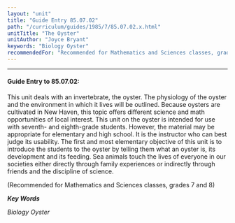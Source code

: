 ```yaml
---
layout: "unit"
title: "Guide Entry 85.07.02"
path: "/curriculum/guides/1985/7/85.07.02.x.html"
unitTitle: "The Oyster"
unitAuthor: "Joyce Bryant"
keywords: "Biology Oyster"
recommendedFor: "Recommended for Mathematics and Sciences classes, grades 7 and 8"
---
```

<body>
<hr/>
<h4>
Guide Entry to 85.07.02:
</h4>
This unit deals with an invertebrate, the oyster. The physiology of the oyster and the environment in which it lives will be outlined. Because oysters are cultivated in New Haven, this topic offers different science and math opportunities of local interest. This unit on the oyster is intended for use with seventh- and eighth-grade students. However, the material may be appropriate for elementary and high school. It is the instructor who can best judge its usability. The first and most elementary objective of this unit is to introduce the students to the oyster by telling them what an oyster is, its development and its feeding. Sea animals touch the lives of everyone in our societies either directly through family experiences or indirectly through friends and the discipline of science.
<p>
(Recommended for Mathematics and Sciences classes, grades 7 and 8)
</p>
<p>
<b>
<i>
Key Words
</i>
</b>
<br/>
</p>
<p>
<i>
Biology Oyster
</i>
</p>
</body>